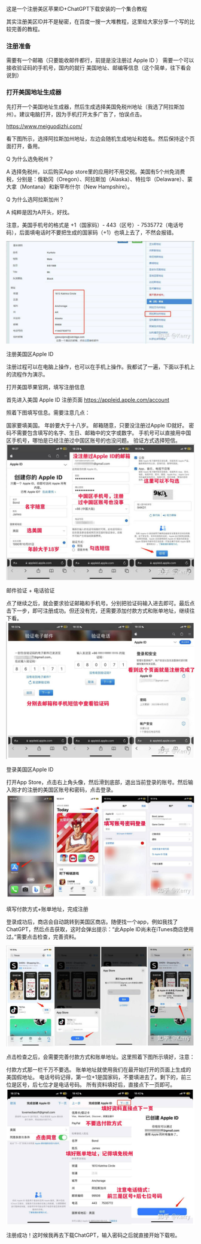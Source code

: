 这是一个注册美区苹果ID+ChatGPT下载安装的一个集合教程

其实注册美区ID并不是秘密，在百度一搜一大堆教程，这里给大家分享一个写的比较完善的教程。


### 注册准备


需要有一个邮箱（只要能收邮件都行，前提是没注册过 Apple ID ）
需要一个可以接收验证码的手机号，国内的就行
美国地址、邮编等信息（这个简单，往下看会说到）


### 打开美国地址生成器


先打开一个美国地址生成器，然后生成选择美国免税州地址（我选了阿拉斯加州）。建议电脑打开，因为手机打开太多广告了，怕误点击。

https://www.meiguodizhi.com/

看下图所示，选择阿拉斯加州地址，左边会随机生成地址和姓名。然后保持这个页面打开，备用。

Q 为什么选免税州？

A 选择免税州，以后购买App store里的应用时不用交税。美国有5个州免消费税，分别是：俄勒冈（Oregon）、阿拉斯加（Alaska）、特拉华（Delaware）、蒙大拿（Montana）和新罕布什尔（New Hampshire）。

Q 为什么选阿拉斯加州？

A 纯粹是因为A开头，好找。

注意，美国手机号的格式是 +1（国家码）- 443（区号）- 7535772（电话号码），后面填电话时不要把生成的国家码（+1）也填上去了，不然会报错。

![image-20230404151942557](image/%E7%BE%8E%E5%8C%BAid/Snipaste_2023-05-24_13-31-39.jpg)







注册美国区Apple ID


注册过程可以在电脑上操作，也可以在手机上操作。我都试了一遍，下面以手机上的流程作为演示。



打开美国苹果官网，填写注册信息


首先进入美国 Apple ID 注册页面 https://appleid.apple.com/account

照着下图填写信息。需要注意几点：

国家要填美国。
年龄要大于十八岁。
邮箱随意，只要没注册过Apple ID就好。
密码不需要包含填写的名字、生日、邮箱中的文字或数字。
手机号可以直接用中国区手机号，哪怕是已经注册过中国区账号的也没问题。
验证方式选择短信。
![image-20230404151942557](image/%E7%BE%8E%E5%8C%BAid/Snipaste_2023-05-24_13-33-46.jpg)







邮件验证 + 电话验证


点了继续之后，就会要求验证邮箱和手机号。分别把验证码输入进去即可。最后点击下一步，即可注册成功。但还没有完，还需要添加付款方式和账单地址，继续往下看。
![image-20230404151942557](image/%E7%BE%8E%E5%8C%BAid/Snipaste_2023-05-24_13-34-16.jpg)









登录美国区Apple ID


打开App Store，点击右上角头像，然后滑到底部，退出当前登录的账号。然后输入刚才的注册的美国区账号和密码，点击登录。
![image-20230404151942557](image/%E7%BE%8E%E5%8C%BAid/Snipaste_2023-05-24_13-34-54.jpg)








填写付款方式+账单地址，完成注册


登录成功后，商店会自动跳转到美国区商店。随便找一个app，例如我找了ChatGPT，然后点击获取，这时会弹出提示：“此Apple ID尚未在iTunes商店使用过。”需要点击检查，完善资料。

![image-20230404151942557](image/%E7%BE%8E%E5%8C%BAid/Snipaste_2023-05-24_13-35-23.jpg)





点击检查之后，会需要完善付款方式和账单地址。这里照着下图所示填好，注意：

付款方式那一栏千万不要选。
账单地址就使用我们在最开始打开的页面上生成的美国假地址。
电话号码记得，第一位+1是国家码，不要填进去了。剩下的，前三位是区号，后七位才是电话号码。
所有资料填好后，直接点下一页即可。
![image-20230404151942557](image/%E7%BE%8E%E5%8C%BAid/Snipaste_2023-05-24_13-35-43.jpg)





注册成功！这时候我再去下载ChatGPT，输入密码之后就直接开始下载啦。





